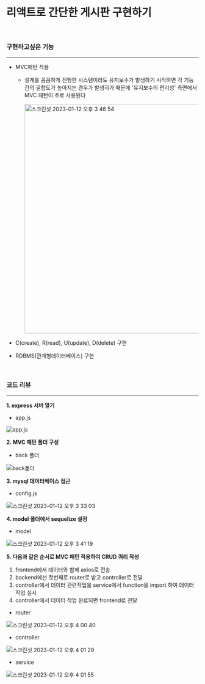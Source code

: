 # 리액트로 간단한 게시판 구현하기
<br/>


### 구현하고싶은 기능
---------------------
- MVC패턴 적용

  - 설계를 꼼꼼하게 진행한 시스템이라도 유지보수가 발생하기 시작하면 각 기능간의 결합도가 높아지는 경우가 발생히가 때문에 '유지보수의 편리성' 측면에서 MVC 패턴이 주로 사용된다
  
    <img width="600" alt="스크린샷 2023-01-12 오후 3 46 54" src="https://user-images.githubusercontent.com/107898063/211996855-83652277-9890-4829-a45e-c90e8c8e63d6.png">
    
- C(create), R(read), U(update), D(delete) 구현
- RDBMS(관계형데이터베이스) 구현
<br/>

### 코드 리뷰
----------------------
**1. express 서버 열기**

- app.js

![app.js](https://user-images.githubusercontent.com/107898063/211995803-8e52d634-c2b8-4a0b-87b0-d903a72354fa.png)

**2. MVC 패턴 폴더 구성**

- back 폴더

![back폹더](https://user-images.githubusercontent.com/107898063/211993900-7ee27169-0301-400e-a6ab-6f0374a7831b.png)

**3. mysql 데이터베이스 접근**

- config.js

![스크린샷 2023-01-12 오후 3 33 03](https://user-images.githubusercontent.com/107898063/211994703-20464d3c-66c0-4cd9-ae34-86e22f44611f.png)

**4. model 폴더에서 sequelize 설정**

- model

![스크린샷 2023-01-12 오후 3 41 19](https://user-images.githubusercontent.com/107898063/211995923-2b21e648-3caf-4bf2-b134-ddc5e7f4917a.png)

**5. 다음과 같은 순서로 MVC 패턴 적용하여 CRUD 쿼리 작성**

  1. frontend에서 데이터와 함께 axios로 전송
  2. backend에선 첫번째로 router로 받고 controller로 전달
  3. controller에서 데이터 관련작업을 service에서 function을 import 하여 데이터 작업 실시
  4. controller에서 데이터 작업 완료되면 frontend로 전달

- router

![스크린샷 2023-01-12 오후 4 00 40](https://user-images.githubusercontent.com/107898063/211999108-c5f3b2fd-ac26-4c16-a57a-577e4b4022b5.png)

- controller

![스크린샷 2023-01-12 오후 4 01 29](https://user-images.githubusercontent.com/107898063/211999271-4544a29f-a506-4153-ac2b-40c6853529b6.png)

- service

![스크린샷 2023-01-12 오후 4 01 55](https://user-images.githubusercontent.com/107898063/211999350-7cc5e659-5e33-4099-bb70-1287cab1b782.png)
